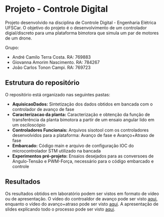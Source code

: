 # Projeto - Controle Digital

Projeto desenvolvido na disciplina de Controle Digital - Engenharia Elétrica UFSCar. O objetivo do projeto é o desenvolvimento de um controlador digial/discreto para uma plataforma bimotora que simula um par de motores de um drone.

Grupo:
* André Camilo Terra Costa. RA: 769883
* Giovanna Amorim Nascimento. RA: 784267
* João Carlos Tonon Campi. RA: 769723

## Estrutura do repositório

O repositório está organizado nas seguintes pastas:
- **AquisicaoDados:** Sintetização dos dados obtidos em bancada com o controlador de avanço de fase
- **Caracterizacao da planta:** Caracterização e obtenção da função de transferência da planta bimotora a partir de um ensaio angular lido em um osciloscópio
- **Controladores Funcionais:** Arquivos sisotool com os controladores desenvolvidos para a plataforma: Avanço de fase e Avanço+Atraso de fase
- **Embarcado:** Código main e arquivo de configuração IOC do microcontrolador STM utilizado na bancada
- **Experimentos pré-projeto:** Ensaios desejados para as conversoes de Angulo-Tensão e PWM-Força, necessário para o código embarcado e controle

## Resultados

Os resultados obtidos em laboratório podem ser vistos em formato de vídeo ou de apresentação. O vídeo do controaldor de avanço pode ser visto [aqui](https://drive.google.com/file/d/1alnqNCDX742EDi_9eGjP3QD7R3g6wsfi/view?usp=sharing), enquanto o vídeo do avanço+atraso pode ser visto [aqui](https://drive.google.com/file/d/1apQs4D8JlGnt3o15e6CZR4edQNxb32GX/view?usp=sharing). 
A apresentação de slides explicando todo o processo pode ser visto [aqui](https://www.canva.com/design/DAF7qhN2HQM/NsoZIdWNdyqjW4BoEou7iQ/edit?utm_content=DAF7qhN2HQM&utm_campaign=designshare&utm_medium=link2&utm_source=sharebutton).
